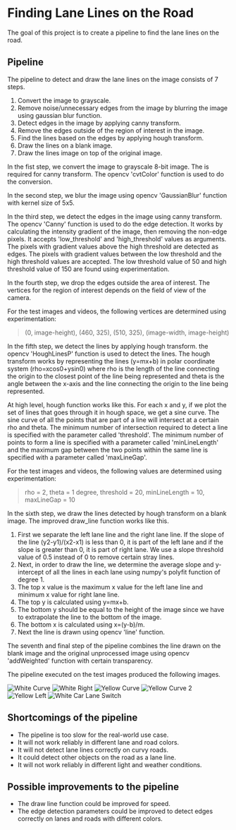 # **Finding Lane Lines on the Road**

The goal of this project is to create a pipeline to find the lane lines on the road.

## Pipeline

The pipeline to detect and draw the lane lines on the image consists of 7 steps.

1. Convert the image to grayscale.
2. Remove noise/unnecessary edges from the image by blurring the image using gaussian blur function.
3. Detect edges in the image by applying canny transform.
4. Remove the edges outside of the region of interest in the image.
5. Find the lines based on the edges by applying hough transform.
6. Draw the lines on a blank image.
7. Draw the lines image on top of the original image.

In the fist step, we convert the image to grayscale 8-bit image. The is required for canny transform. The opencv 'cvtColor' function is used to do the conversion.

In the second step, we blur the image using opencv 'GaussianBlur' function with kernel size of 5x5.

In the third step, we detect the edges in the image using canny transform. The opencv 'Canny' function is used to do the edge detection. It works by calculating the intensity gradient of the image, then removing the non-edge pixels. It accepts 'low_threshold' and 'high_threshold' values as arguments. The pixels with gradient values above the high threshold are detected as edges. The pixels with gradient values between the low threshold and the high threshold values are accepted. The low threshold value of 50 and high threshold value of 150 are found using experimentation.

In the fourth step, we drop the edges outside the area of interest. The vertices for the region of interest depends on the field of view of the camera.

For the test images and videos, the following vertices are determined using experimentation:

> (0, image-height), (460, 325), (510, 325), (image-width, image-height)

In the fifth step, we detect the lines by applying hough transform. the opencv 'HoughLinesP' function is used to detect the lines. The hough transform works by representing the lines (y=mx+b) in polar coordinate system (rho=xcos0+ysin0) where rho is the length of the line connecting the origin to the closest point of the line being represented and theta is the angle between the x-axis and the line connecting the origin to the line being represented.

At high level, hough function works like this. For each x and y, if we plot the set of lines that goes through it in hough space, we get a sine curve. The sine curve of all the points that are part of a line will intersect at a certain rho and theta. The minimum number of intersection required to detect a line is specified with the parameter called 'threshold'. The minimum number of points to form a line is specified with a parameter called 'minLineLength' and the maximum gap between the two points within the same line is specified with a parameter called 'maxLineGap'.

For the test images and videos, the following values are determined using experimentation:

> rho = 2, theta = 1 degree, threshold = 20, minLineLength = 10, maxLineGap = 10

In the sixth step, we draw the lines detected by hough transform on a blank image. The improved draw_line function works like this.

1. First we separate the left lane line and the right lane line. If the slope of the line (y2-y1)/(x2-x1) is less than 0, it is part of the left lane and if the slope is greater than 0, it is part of right lane. We use a slope threshold value of 0.5 instead of 0 to remove certain stray lines.
2. Next, in order to draw the line, we determine the average slope and y-intercept of all the lines in each lane using numpy's polyfit function of degree 1.
3. The top x value is the maximum x value for the left lane line and minimum x value for right lane line.
4. The top y is calculated using y=mx+b.
5. The bottom y should be equal to the height of the image since we have to extrapolate the line to the bottom of the image.
6. The bottom x is calculated using x=(y-b)/m.
7. Next the line is drawn using opencv 'line' function.

The seventh and final step of the pipeline combines the line drawn on the blank image and the original unprocessed image using opencv 'addWeighted' function with certain transparency.

The pipeline executed on the test images produced the following images.

![White Curve](/test_images_output/solidWhiteCurve.jpg)
![White Right](/test_images_output/solidWhiteRight.jpg)
![Yellow Curve](/test_images_output/solidYellowCurve.jpg)
![Yellow Curve 2](/test_images_output/solidYellowCurve2.jpg)
![Yellow Left](/test_images_output/solidYellowLeft.jpg)
![White Car Lane Switch](/test_images_output/whiteCarLaneSwitch.jpg)

## Shortcomings of the pipeline

* The pipeline is too slow for the real-world use case.
* It will not work reliably in different lane and road colors.
* It will not detect lane lines correctly on curvy roads.
* It could detect other objects on the road as a lane line.
* It will not work reliably in different light and weather conditions.

## Possible improvements to the pipeline

* The draw line function could be improved for speed.
* The edge detection parameters could be improved to detect edges correctly on lanes and roads with different colors.
